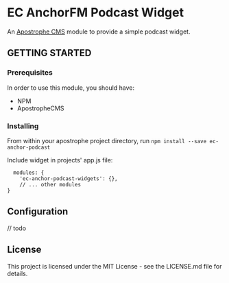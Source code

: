 # EC AnchorFM Podcast Widget
An [Apostrophe CMS](http://apostrophecms.org/) module to provide a simple podcast widget.

## GETTING STARTED
### Prerequisites
In order to use this module, you should have:
- NPM
- ApostropheCMS
  
### Installing
From within your apostrophe project directory, run
 `npm install --save ec-anchor-podcast`

Include widget in projects' app.js file:

```
  modules: {
    'ec-anchor-podcast-widgets': {},
    // ... other modules
}
```

## Configuration
// todo
## License
This project is licensed under the MIT License - see the LICENSE.md file for details.
